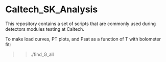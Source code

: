 # Caltech_SK_Analysis
This repository contains a set of scripts that are commonly used during detectors modules testing at Caltech.


To make load curves, PT plots, and Psat as a function of T with bolometer fit:

>> ./find_G_all
